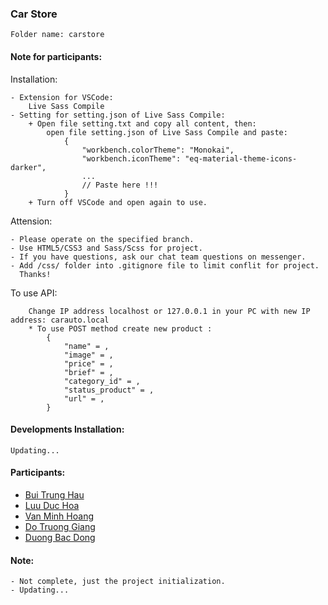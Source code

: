 ### Car Store ###
```
Folder name: carstore
```

#### Note for participants: ####
Installation:
```
- Extension for VSCode:
    Live Sass Compile
- Setting for setting.json of Live Sass Compile:
    + Open file setting.txt and copy all content, then: 
        open file setting.json of Live Sass Compile and paste:
            {
                "workbench.colorTheme": "Monokai",
                "workbench.iconTheme": "eq-material-theme-icons-darker",
                ...
                // Paste here !!!
            }
    + Turn off VSCode and open again to use.
```
Attension:
```
- Please operate on the specified branch.
- Use HTML5/CSS3 and Sass/Scss for project. 
- If you have questions, ask our chat team questions on messenger.
- Add /css/ folder into .gitignore file to limit conflit for project.
  Thanks!
```

To use API:
```
    Change IP address localhost or 127.0.0.1 in your PC with new IP address: carauto.local
    * To use POST method create new product :
        {
            "name" = ,
            "image" = ,
            "price" = ,
            "brief" = ,
            "category_id" = ,
            "status_product" = ,
            "url" = ,
        }
```

#### Developments Installation: ####
```
Updating...
```

#### Participants: ####
- [Bui Trung Hau](https://github.com/BuiTrungHau1312)
- [Luu Duc Hoa](https://github.com/Luuduchoa2504)
- [Van Minh Hoang](https://github.com/vanminhhoang)
- [Do Truong Giang](https://github.com/doTruongGiang-IT)
- [Duong Bac Dong](https://github.com/Bacdong)

#### Note: ####
```
- Not complete, just the project initialization.
- Updating...
```
